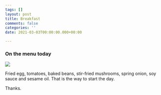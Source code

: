 ```yaml
---
tags: []
layout: post
title: Breakfast
comments: false
categories: ''
date: 2021-03-03T00:00:00.000+00:00

---
```

### On the menu today

![](/uploads/img_5570.jpeg)

Fried egg, tomatoes, baked beans, stir-fried mushrooms, spring onion, soy sauce and sesame oil. 
That is the way to start the day. 

Thanks.
